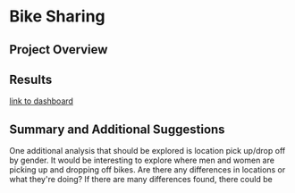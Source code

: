 # Bike Sharing

## Project Overview</br>

## Results</br>

[link to dashboard](https://public.tableau.com/views/CitiBikeChallenge_16486071650450/CheckoutTimeforUsers?:language=en-US&:display_count=n&:origin=viz_share_link)

## Summary and Additional Suggestions</br>

One additional analysis that should be explored is location pick up/drop off by gender. It would be interesting to explore where men and women are picking up and dropping off bikes. Are there any differences in locations or what they're doing? If there are many differences found, there could be 
